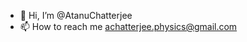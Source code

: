 - 👋 Hi, I’m @AtanuChatterjee
- 📫 How to reach me achatterjee.physics@gmail.com

<!---
AtanuChatterjee/AtanuChatterjee is a ✨ special ✨ repository because its `README.md` (this file) appears on your GitHub profile.
You can click the Preview link to take a look at your changes.
--->
